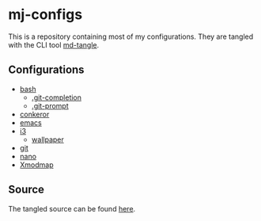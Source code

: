 # mj-configs

This is a repository containing most of my configurations. They are
tangled with the CLI tool [md-tangle][1].

## Configurations

* [bash](configurations/bash.md)
    * [.git-completion](assets/.git-completion.bash)
    * [.git-prompt](assets/.git-prompt.sh)
* [conkeror](configurations/conkeror.md)
* [emacs](configurations/emacs.md)
* [i3](configurations/i3.md)
    * [wallpaper](assets/wallpaper.png)
* [git](configurations/git.md)
* [nano](configurations/nano.md)
* [Xmodmap](configurations/xmodmap.md)

## Source

The tangled source can be found [here](src).


[1]: https://github.com/joakimmj/md-tangle
